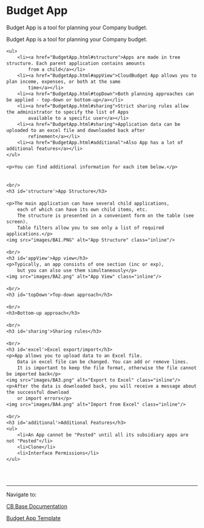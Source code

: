 <html>
<body>

<head>
    <meta charset="UTF-8">
    <title>Budget App</title>
</head>

<h1 id='pageTop'>Budget App</h1>
<div>
    <p>Budget App is a tool for planning your Company budget.</p>
    <p>Budget App is a tool for planning your Company budget.</p>

    <ul>
        <li><a href="BudgetApp.html#structure">Apps are made in tree structure. Each parent application contains amounts
            from a child</a></li>
        <li><a href="BudgetApp.html#appView">CloudBudget App allows you to plan income, expenses, or both at the same
            time</a></li>
        <li><a href="BudgetApp.html#topDown">Both planning approaches can be applied - top-down or bottom-up</a></li>
        <li><a href="BudgetApp.html#sharing">Strict sharing rules allow the administrator to specify the list of Apps
            available to a specific user</a></li>
        <li><a href="BudgetApp.html#sharing">Application data can be uploaded to an excel file and downloaded back after
            refinement</a></li>
        <li><a href="BudgetApp.html#additional">Also App has a lot of additional features</a></li>
    </ul>

    <p>You can find additional information for each item below.</p>


    <br/>
    <h3 id='structure'>App Structure</h3>

    <p>The main application can have several child applications,
        each of which can have its own child items, etc.
        The structure is presented in a convenient form on the table (see screen).
        Table filters allow you to see only a list of required applications.</p>
    <img src="images/BA1.PNG" alt="App Structure" class="inline"/>

    <br/>
    <h3 id='appView'>App view</h3>
    <p>Typically, an app consists of one section (inc or exp),
        but you can also use them simultaneously</p>
    <img src="images/BA2.png" alt="App View" class="inline"/>

    <br/>
    <h3 id='topDown'>Top-down approach</h3>

    <br/>
    <h3>Bottom-up approach</h3>

    <br/>
    <h3 id='sharing'>Sharing rules</h3>

    <br/>
    <h3 id='excel'>Excel export/import</h3>
    <p>App allows you to upload data to an Excel file.
        Data in excel file can be changed. You can add or remove lines.
        It is important to keep the file format, otherwise the file cannot be imported back</p>
    <img src="images/BA3.png" alt="Export to Excel" class="inline"/>
    <p>After the data is downloaded back, you will receive a message about the successful download
        or import errors</p>
    <img src="images/BA4.png" alt="Import from Excel" class="inline"/>

    <br/>
    <h3 id='additional'>Additional Features</h3>
    <ul>
        <li>An App cannot be "Posted" until all its subsidiary apps are not "Posted"</li>
        <li>Clone</li>
        <li>Interface Permissions</li>
    </ul>

</div>
<br/>


<br/>
<hr/>
<div>
    Navigate to:
    <p><a href="https://fallentol.github.io/CloudBudget/CB2/CBCore">CB Base Documentation</a></p>
    <p><a href="https://fallentol.github.io/CloudBudget/CB2/BudgetTemplate">Budget App Template</a></p>
</div>

<button onclick="topFunction()" id="myBtn" title="Go to top">Top</button>

<script>
    let mybutton = document.getElementById("myBtn");
    window.onscroll = function () {
        scrollFunction()
    };

    function scrollFunction() {
        mybutton.style.display = document.body.scrollTop > 20 || document.documentElement.scrollTop > 20 ? "block" : "none";
    }

    function topFunction() {
        document.body.scrollTop = 0;
        document.documentElement.scrollTop = 0;
    }
</script>

<style>
    #myBtn {
        display: none;
        position: fixed;
        bottom: 20px;
        right: 30px;
        z-index: 99;
        font-size: 18px;
        border: 1px solid #b5e853;
        outline: none;
        background-color: #171717;
        color: #b5e853;
        cursor: pointer;
        padding: 15px;
        border-radius: 4px;
    }

    #myBtn:hover {
        background-color: #181818;
    }
</style>


</body>
</html>